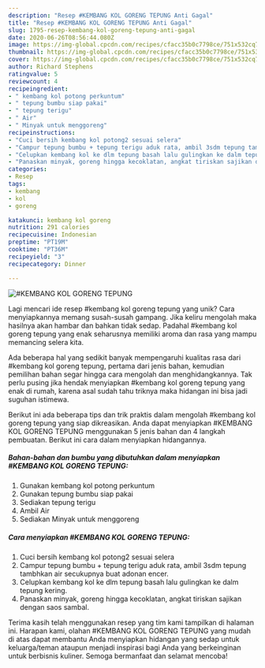 ```yaml
---
description: "Resep #KEMBANG KOL GORENG TEPUNG Anti Gagal"
title: "Resep #KEMBANG KOL GORENG TEPUNG Anti Gagal"
slug: 1795-resep-kembang-kol-goreng-tepung-anti-gagal
date: 2020-06-26T08:56:44.080Z
image: https://img-global.cpcdn.com/recipes/cfacc35b0c7798ce/751x532cq70/kembang-kol-goreng-tepung-foto-resep-utama.jpg
thumbnail: https://img-global.cpcdn.com/recipes/cfacc35b0c7798ce/751x532cq70/kembang-kol-goreng-tepung-foto-resep-utama.jpg
cover: https://img-global.cpcdn.com/recipes/cfacc35b0c7798ce/751x532cq70/kembang-kol-goreng-tepung-foto-resep-utama.jpg
author: Richard Stephens
ratingvalue: 5
reviewcount: 4
recipeingredient:
- " kembang kol potong perkuntum"
- " tepung bumbu siap pakai"
- " tepung terigu"
- " Air"
- " Minyak untuk menggoreng"
recipeinstructions:
- "Cuci bersih kembang kol potong2 sesuai selera"
- "Campur tepung bumbu + tepung terigu aduk rata, ambil 3sdm tepung tambhkan air secukupnya buat adonan encer."
- "Celupkan kembang kol ke dlm tepung basah lalu gulingkan ke dalm tepung kering."
- "Panaskan minyak, goreng hingga kecoklatan, angkat tiriskan sajikan dengan saos sambal."
categories:
- Resep
tags:
- kembang
- kol
- goreng

katakunci: kembang kol goreng 
nutrition: 291 calories
recipecuisine: Indonesian
preptime: "PT19M"
cooktime: "PT36M"
recipeyield: "3"
recipecategory: Dinner

---
```



![#KEMBANG KOL GORENG TEPUNG](https://img-global.cpcdn.com/recipes/cfacc35b0c7798ce/751x532cq70/kembang-kol-goreng-tepung-foto-resep-utama.jpg)

Lagi mencari ide resep #kembang kol goreng tepung yang unik? Cara menyiapkannya memang susah-susah gampang. Jika keliru mengolah maka hasilnya akan hambar dan bahkan tidak sedap. Padahal #kembang kol goreng tepung yang enak seharusnya memiliki aroma dan rasa yang mampu memancing selera kita.



Ada beberapa hal yang sedikit banyak mempengaruhi kualitas rasa dari #kembang kol goreng tepung, pertama dari jenis bahan, kemudian pemilihan bahan segar hingga cara mengolah dan menghidangkannya. Tak perlu pusing jika hendak menyiapkan #kembang kol goreng tepung yang enak di rumah, karena asal sudah tahu triknya maka hidangan ini bisa jadi suguhan istimewa.


Berikut ini ada beberapa tips dan trik praktis dalam mengolah #kembang kol goreng tepung yang siap dikreasikan. Anda dapat menyiapkan #KEMBANG KOL GORENG TEPUNG menggunakan 5 jenis bahan dan 4 langkah pembuatan. Berikut ini cara dalam menyiapkan hidangannya.

<!--inarticleads1-->

##### Bahan-bahan dan bumbu yang dibutuhkan dalam menyiapkan #KEMBANG KOL GORENG TEPUNG:

1. Gunakan  kembang kol potong perkuntum
1. Gunakan  tepung bumbu siap pakai
1. Sediakan  tepung terigu
1. Ambil  Air
1. Sediakan  Minyak untuk menggoreng




<!--inarticleads2-->

##### Cara menyiapkan #KEMBANG KOL GORENG TEPUNG:

1. Cuci bersih kembang kol potong2 sesuai selera
1. Campur tepung bumbu + tepung terigu aduk rata, ambil 3sdm tepung tambhkan air secukupnya buat adonan encer.
1. Celupkan kembang kol ke dlm tepung basah lalu gulingkan ke dalm tepung kering.
1. Panaskan minyak, goreng hingga kecoklatan, angkat tiriskan sajikan dengan saos sambal.




Terima kasih telah menggunakan resep yang tim kami tampilkan di halaman ini. Harapan kami, olahan #KEMBANG KOL GORENG TEPUNG yang mudah di atas dapat membantu Anda menyiapkan hidangan yang sedap untuk keluarga/teman ataupun menjadi inspirasi bagi Anda yang berkeinginan untuk berbisnis kuliner. Semoga bermanfaat dan selamat mencoba!
